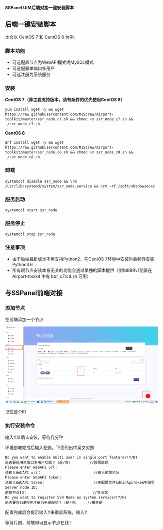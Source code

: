 **SSPanel UIM后端对接一键安装脚本**

## 后端一键安装脚本

本文以 CentOS 7 和 CentOS 8 为例。

### 脚本功能

- 可选配置节点为WebAPI模式或MySQL模式
- 可选配置单端口多用户
- 可选注册为系统服务

### 安装

**CentOS 7（非主要支持版本，请有条件的优先使用CentOS 8）**

```
yum install wget -y && wget https://raw.githubusercontent.com/M1Screw/Airport-toolkit/master/ssr_node_c7.sh && chmod +x ssr_node_c7.sh && ./ssr_node_c7.sh
```

**CentOS 8**

```
dnf install wget -y && wget https://raw.githubusercontent.com/M1Screw/Airport-toolkit/master/ssr_node_c8.sh && chmod +x ssr_node_c8.sh && ./ssr_node_c8.sh
```

### 卸载

```
systemctl disable ssr_node && \rm /usr/lib/systemd/system/ssr_node.service && \rm -rf /soft/shadowsocks
```

### 服务启动

```
systemctl start ssr_node
```

### 服务停止

```
systemctl stop ssr_node
```

### 注意事项

- 由于后端最新版本不再支持Python2，在CentOS 7环境中安装时会额外安装Python3.6
- 所有跟节点安装本身无关的功能会通过单独的脚本提供（例如BBRv1配置在 Airport-toolkit 中有 bbr_c7/c8.sh 可用）

## 与SSPanel前端对接

### 添加节点

在前端添加一个节点

![image-20220925151409219](tp/hddj.tp/image-20220925151409219.png)

记住这个ID

### 执行安装命令

输入Y以确认安装，等待几分钟

环境部署完成后输入配置，下面列出中英文对照

```
Do you want to enable multi user in single port feature?(Y/N)
是否要启用单端口多用户功能？（是/否）        //按需选择
Please enter WebAPI url:
请输入WebAPI url：                        //输入前端地址
Please enter WebAPI token:
请输入WebAPI token：                      //在配置文件adminApiToken字段里
Server node ID:
前端节点ID：                              //节点ID
Do you want to register SSR Node as system service?(Y/N)
是否要将SSR程序注册为系统服务？（是/否）    //推荐是
```

配置完成后会提示输入Y来重启系统，输入Y

等待片刻，前端即可显示节点在线！